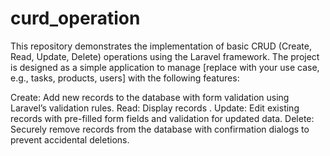 # curd_operation
This repository demonstrates the implementation of basic CRUD (Create, Read, Update, Delete) operations using the Laravel framework. The project is designed as a simple application to manage [replace with your use case, e.g., tasks, products, users] with the following features:

Create: Add new records to the database with form validation using Laravel’s validation rules.
Read: Display records .
Update: Edit existing records with pre-filled form fields and validation for updated data.
Delete: Securely remove records from the database with confirmation dialogs to prevent accidental deletions.
